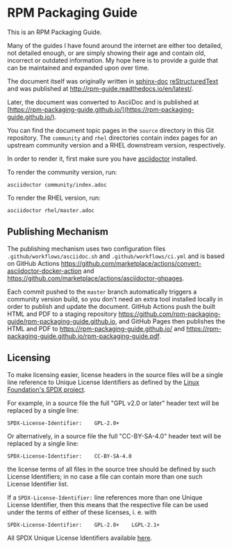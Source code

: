 # RPM Packaging Guide

This is an RPM Packaging Guide.

Many of the guides I have found around the internet are either too detailed, not
detailed enough, or are simply showing their age and contain old, incorrect or
outdated information. My hope here is to provide a guide that can be maintained
and expanded upon over time.

The document itself was originally written in
[sphinx-doc](http://www.sphinx-doc.org/en/stable/)
[reStructuredText](http://www.sphinx-doc.org/en/stable/rest.html) and was
published at http://rpm-guide.readthedocs.io/en/latest/.

Later, the document was converted to AsciiDoc and is published at
[https://rpm-packaging-guide.github.io/](https://rpm-packaging-guide.github.io/).

You can find the document topic pages in the `source` directory in this Git
repository. The `community` and `rhel` directories contain index pages for an
upstream community version and a RHEL downstream version, respectively.

In order to render it, first make sure you have
[asciidoctor](http://asciidoctor.org/) installed.

To render the community version, run:

    asciidoctor community/index.adoc

To render the RHEL version, run:

    asciidoctor rhel/master.adoc

## Publishing Mechanism

The publishing mechanism uses two configuration files
`.github/workflows/asciidoc.sh` and `.github/workflows/ci.yml`
and is based on GitHub Actions
https://github.com/marketplace/actions/convert-asciidoctor-docker-action
and https://github.com/marketplace/actions/asciidoctor-ghpages.

Each commit pushed to the `master` branch automatically triggers a community
version build, so you don't need an extra tool installed locally in order to
publish and update the document. GitHub Actions push the built HTML and PDF to a
staging repository
https://github.com/rpm-packaging-guide/rpm-packaging-guide.github.io,
and GitHub Pages then publishes the HTML and PDF to
https://rpm-packaging-guide.github.io/
and https://rpm-packaging-guide.github.io/rpm-packaging-guide.pdf.

## Licensing

To make licensing easier, license headers in the source files will be
a single line reference to Unique License Identifiers as defined by
the [Linux Foundation's SPDX project](http://spdx.org/).

For example, in a source file the full "GPL v2.0 or later" header text will be
replaced by a single line:

    SPDX-License-Identifier:    GPL-2.0+

Or alternatively, in a source file the full "CC-BY-SA-4.0" header text will be
replaced by a single line:

    SPDX-License-Identifier:    CC-BY-SA-4.0

the license terms of all files in the source tree should be defined
by such License Identifiers; in no case a file can contain more than
one such License Identifier list.

If a `SPDX-License-Identifier:` line references more than one Unique
License Identifier, then this means that the respective file can be
used under the terms of either of these licenses, i. e. with

    SPDX-License-Identifier:    GPL-2.0+    LGPL-2.1+

All SPDX Unique License Identifiers available [here](http://spdx.org/licenses/).

